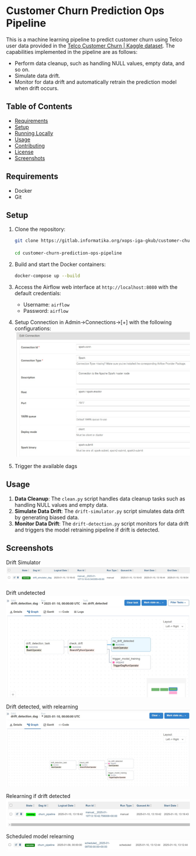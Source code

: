 # Customer Churn Prediction Ops Pipeline

This is a machine learning pipeline to predict customer churn using Telco user data provided in the [Telco Customer Churn | Kaggle dataset](https://www.kaggle.com/datasets/blastchar/telco-customer-churn/code). The capabilities implemented in the pipeline are as follows:

- Perform data cleanup, such as handling NULL values, empty data, and so on.
- Simulate data drift.
- Monitor for data drift and automatically retrain the prediction model when drift occurs.

## Table of Contents

- [Requirements](#requirements)
- [Setup](#setup)
- [Running Locally](#running-locally)
- [Usage](#usage)
- [Contributing](#contributing)
- [License](#license)
- [Screenshots](#screenshots)

## Requirements

- Docker
- Git

## Setup

1. Clone the repository:
    ```bash
    git clone https://gitlab.informatika.org/xops-iga-gkub/customer-churn-prediction-ops-pipeline 
    
    cd customer-churn-prediction-ops-pipeline
    ```

2. Build and start the Docker containers:
    ```bash
    docker-compose up --build
    ```

3. Access the Airflow web interface at `http://localhost:8080` with the default credentials:
    - Username: `airflow`
    - Password: `airflow`

4. Setup Connection in Admin->Connections->[+] with the following configurations:
![](assets/spark_connection.jpg)

5. Trigger the available dags


## Usage

1. **Data Cleanup**: The `clean.py` script handles data cleanup tasks such as handling NULL values and empty data.
2. **Simulate Data Drift**: The `drift-simulator.py` script simulates data drift by generating biased data.
3. **Monitor Data Drift**: The `drift-detection.py` script monitors for data drift and triggers the model retraining pipeline if drift is detected.

## Screenshots
Drift Simulator
![Drift simulator](assets/drift_simulator.jpg)

Drift undetected
![Undetected drift](assets/psi_not_detected.jpg)

Drift detected, with relearning
![Detected drift](assets/psi_detected.jpg)

Relearning if drift detected
![Triggered Relearning](assets/triggered_relearning.jpg)

Scheduled model relearning
![Scheduled model relearning](assets/scheduled_model_learning.jpg)